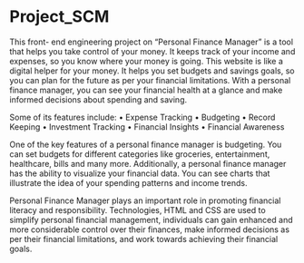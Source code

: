 # Project_SCM

This front- end engineering project on “Personal Finance Manager” is a tool that helps you take control of your money. It keeps track of your income and expenses, so you know where your money is going. This website is like a digital helper for your money. 
It helps you set budgets and savings goals, so you can plan for the future as per your financial limitations. With a personal finance manager, you can see your financial health at a glance and make informed decisions about spending and saving.

Some of its features include:
•	Expense Tracking
•	Budgeting
•	Record Keeping
•	Investment Tracking
•	Financial Insights
•	Financial Awareness

One of the key features of a personal finance manager is budgeting. You can set budgets for different categories like groceries, entertainment, healthcare, bills and many more. 
Additionally, a personal finance manager has the ability to visualize your financial data. You can see charts that illustrate the idea of your spending patterns and income trends. 

Personal Finance Manager plays an important role in promoting financial literacy and responsibility. 
Technologies, HTML and CSS are used to simplify personal financial management, individuals can gain enhanced and more considerable control over their finances, make informed decisions as per their financial limitations, and work towards achieving their financial goals.

